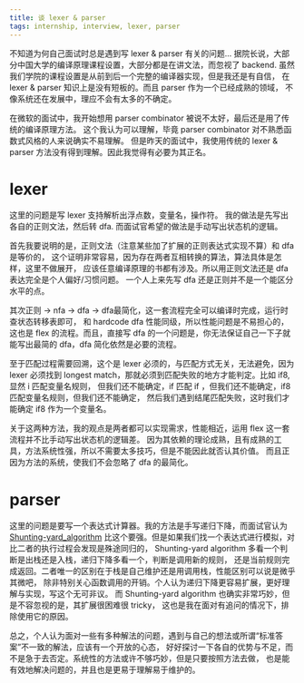 ```yaml
---
title: 谈 lexer & parser
tags: internship, interview, lexer, parser
---
```


不知道为何自己面试时总是遇到写 lexer & parser 有关的问题...
据院长说，大部分中国大学的编译原理课程设置，大部分都是在讲文法，而忽视了
backend. 虽然我们学院的课程设置是从前到后一个完整的编译器实现，但是我还是有自信，
在 lexer & parser 知识上是没有短板的。而且 parser 作为一个已经成熟的领域，
不像系统还在发展中，理应不会有太多的不确定。

在微软的面试中，我开始想用 parser combinator 被说不太好，最后还是用了传统的编译原理方法。
这个我认为可以理解，毕竟 parser combinator 对不熟悉函数式风格的人来说确实不易理解。
但是昨天的面试中，我使用传统的 lexer & parser 方法没有得到理解。因此我觉得有必要为其正名。

# lexer
这里的问题是写 lexer 支持解析出浮点数，变量名，操作符。
我的做法是先写出各自的正则文法，然后转 dfa. 而面试官希望的做法是手动写出状态机的逻辑。

首先我要说明的是，正则文法（注意某些加了扩展的正则表达式实现不算）和 dfa 是等价的，
这个证明非常容易，因为存在两者互相转换的算法，算法具体是怎样，这里不做展开，
应该任意编译原理的书都有涉及。所以用正则文法还是 dfa 表达完全是个人偏好/习惯问题。
一个人上来先写 dfa 还是正则并不是一个能区分水平的点。

其次正则 -> nfa -> dfa -> dfa最简化，这一套流程完全可以编译时完成，运行时查状态转移表即可，
和 hardcode dfa 性能同级，所以性能问题是不易担心的，这也是 flex 的流程。而且，直接写 dfa
的一个问题是，你无法保证自己一下子就能写出最简的 dfa，dfa 简化依然是必要的流程。

至于匹配过程需要回溯，这个是 lexer 必须的，与匹配方式无关，无法避免，因为 lexer
必须找到 longest match，那就必须到匹配失败的地方才能判定。比如 if8, 显然 i 匹配变量名规则，
但我们还不能确定，if 匹配 if ，但我们还不能确定，if8 匹配变量名规则，但我们还不能确定，
然后我们遇到结尾匹配失败，这时我们才能确定 if8 作为一个变量名。

关于这两种方法，我的观点是两者都可以实现需求，性能相近，运用 flex 这一套流程并不比手动写出状态机的逻辑差。
因为其依赖的理论成熟，且有成熟的工具，方法系统性强，所以不需要太多技巧，但是不能因此就否认其价值。
而且正因为方法的系统，使我们不会忽略了 dfa 的最简化。

# parser
这里的问题是要写一个表达式计算器。我的方法是手写递归下降，而面试官认为
[Shunting-yard_algorithm](https://en.wikipedia.org/wiki/Shunting-yard_algorithm)
比这个要强。但是如果我们找一个表达式进行模拟，对比二者的执行过程会发现是殊途同归的，
Shunting-yard algorithm 多看一个判断是出栈还是入栈，递归下降多看一个，判断是调用新的规则，
还是当前规则完成返回。二者唯一的区别在于栈是自己维护还是用调用栈，性能区别可以说是微乎其微吧，
除非特别关心函数调用的开销。个人认为递归下降更容易扩展，更好理解与实现，写这个无可非议。
而 Shunting-yard algorithm 也确实非常巧妙，但是不容忽视的是，其扩展很困难很 tricky，
这也是我在面对有追问的情况下，排除使用它的原因。

总之，个人认为面对一些有多种解法的问题，遇到与自己的想法或所谓“标准答案”不一致的解法，应该有一个开放的心态，
好好探讨一下各自的优势与不足，而不是急于去否定。系统性的方法或许不够巧妙，但是只要按照方法去做，
也是能有效地解决问题的，并且也是更易于理解易于维护的。